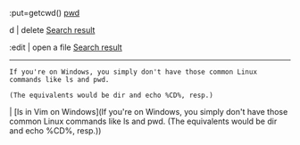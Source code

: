 

:put=getcwd() [pwd](https://superuser.com/questions/12496/to-echo-pwd-in-vims-mode-to-the-document)

d | delete [Search result](https://www.google.com/search?q=delete+in+vim&rlz=1C1YTUH_enIE1084IE1084&oq=delete+in+vim&gs_lcrp=EgZjaHJvbWUyCQgAEEUYORiABDIHCAEQABiABDIHCAIQABiABDIICAMQABgWGB4yCAgEEAAYFhgeMggIBRAAGBYYHjIGCAYQRRhBMgYIBxBFGEHSAQgyMDIwajBqN6gCALACAA&sourceid=chrome&ie=UTF-8)

:edit | open a file [Search result](https://www.google.com/search?q=open+a+file+in+vim&rlz=1C1YTUH_enIE1084IE1084&oq=open+a+file+in+vim&gs_lcrp=EgZjaHJvbWUyCQgAEEUYORiABDIHCAEQABiABDIICAIQABgWGB4yCAgDEAAYFhgeMggIBBAAGBYYHjIICAUQABgWGB4yCAgGEAAYFhgeMggIBxAAGBYYHjIKCAgQABgPGBYYHjIICAkQABgWGB7SAQgzOTY4ajBqN6gCALACAA&sourceid=chrome&ie=UTF-8)


_____

```
If you're on Windows, you simply don't have those common Linux commands like ls and pwd.

(The equivalents would be dir and echo %CD%, resp.)
```
 | [ls in Vim on Windows](If you're on Windows, you simply don't have those common Linux commands like ls and pwd. (The equivalents would be dir and echo %CD%, resp.))
